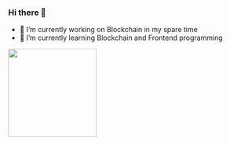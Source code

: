 ### Hi there 👋

- 🔭 I’m currently working on Blockchain in my spare time
- 🌱 I’m currently learning Blockchain and Frontend programming

<img height="180em" src="https://github-readme-stats.vercel.app/api?username=tsangz189&show_icons=true&hide_border=true&&count_private=true&include_all_commits=true" />
